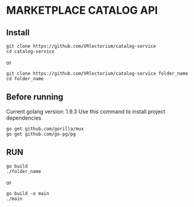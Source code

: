 # MARKETPLACE CATALOG API
## Install
```
git clone https://github.com/VRlectorium/catalog-service
cd catalog-service
```
or
```
git clone https://github.com/VRlectorium/catalog-service folder_name
cd folder_name
```
## Before running
Current golang version: 1.9.3
Use this command to install project dependencies
```
go get github.com/gorilla/mux
go get github.com/go-pg/pg
```
## RUN
```
go build
./folder_name
```
or
```
go build -o main
./main
```